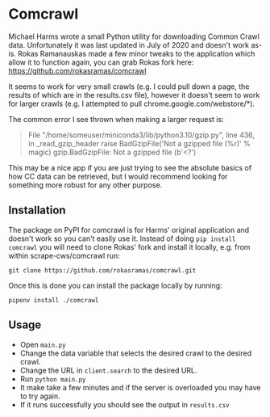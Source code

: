 # Comcrawl

Michael Harms wrote a small Python utility for downloading Common Crawl data. Unfortunately it was last updated in July of 2020 and doesn't work as-is. Rokas Ramanauskas made a few minor tweaks to the application which allow it to function again, you can grab Rokas fork here: https://github.com/rokasramas/comcrawl

It seems to work for very small crawls (e.g. I could pull down a page, the results of which are in the results.csv file), however it doesn't seem to work for larger crawls (e.g. I attempted to pull chrome.google.com/webstore/*). 

The common error I see thrown when making a larger request is:
> File "/home/someuser/miniconda3/lib/python3.10/gzip.py", line 436, in _read_gzip_header
>    raise BadGzipFile('Not a gzipped file (%r)' % magic)
> gzip.BadGzipFile: Not a gzipped file (b'<?')

This may be a nice app if you are just trying to see the absolute basics of how CC data can be retrieved, but I would recommend looking for something more robust for any other purpose.

## Installation
The package on PyPI for comcrawl is for Harms' original application and doesn't work so you can't easily use it. Instead of doing `pip install comcrawl` you will need to clone Rokas' fork and install it locally, e.g. from within scrape-cws/comcrawl run:

`git clone https://github.com/rokasramas/comcrawl.git`

Once this is done you can install the package locally by running:

`pipenv install ./comcrawl`

## Usage
- Open `main.py`
- Change the data variable that selects the desired crawl to the desired crawl.
- Change the URL in `client.search` to the desired URL.
- Run `python main.py`
- It make take a few minutes and if the server is overloaded you may have to try again.
- If it runs successfully you should see the output in `results.csv`